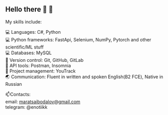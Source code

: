 ## **Hello there** :dolphin: :ocean:    
My skills include:

💻 Languages: C#, Python  
💻 Python frameworks: FastApi, Selenium, NumPy, Pytorch and other scientific/ML stuff  
💻 Databases: MySQL  
🔌 Version control: Git, GitHub, GitLab  
🔌 API tools: Postman, Insomnia  
🔌 Project management: YouTrack  
🌏 Communication: Fluent in written and spoken English(B2 FCE), Native in Russian  

📫Contacts:  
email: maratsaibodalov@gmail.com  
telegram: @enotiikk
